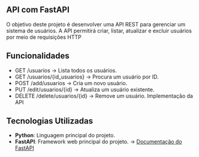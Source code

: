 ## API com FastAPI
O objetivo deste projeto é desenvolver uma API REST para gerenciar um sistema de usuários. 
A API permitirá criar, listar, atualizar e excluir usuários por meio de requisições HTTP

## Funcionalidades
- GET /usuarios → Lista todos os usuários.
- GET /usuarios/{id_usuarios} → Procura um usuário por ID.
- POST /add/usuarios → Cria um novo usuário.
- PUT /edit/usuarios/{id} → Atualiza um usuário existente.
- DELETE /delete/usuarios/{id} → Remove um usuário.
    Implementação da API

## Tecnologias Utilizadas
- **Python**: Linguagem principal do projeto.
- **FastAPI**: Framework web principal do projeto.
    -> <a href="https://fastapi.tiangolo.com">Documentação do FastAPI<a>
